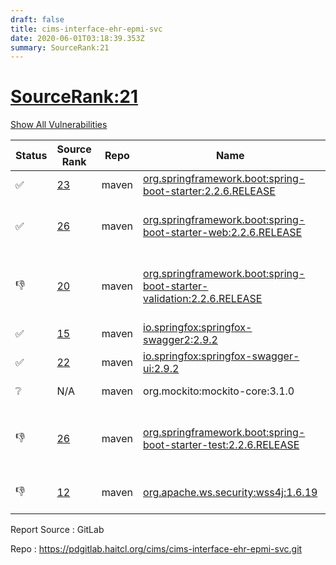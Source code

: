 ```yaml
---
draft: false
title: cims-interface-ehr-epmi-svc
date: 2020-06-01T03:18:39.353Z
summary: SourceRank:21
---
```


# <u>SourceRank:21</u>

<a onclick="var x=document.getElementsByName('vulnerabilities');var y=[...x].filter(e=>e.style.display=='none').length==0?'none':'block';x.forEach(e=>e.style.display=y);this.innerHTML=y=='none'?'Show All Vulnerabilities':'Hide All Vulnerabilities'" href="javascript:void(0)">Show All Vulnerabilities</a>

| Status | Source<br/>Rank | Repo | Name | Vulnerabilities | Remarks |
| - | - | - | - | - | - |
|✅|[23](https://libraries.io/maven/org.springframework.boot:spring-boot-starter/sourcerank)|maven|[org.springframework.boot:spring-boot-starter:2.2.6.RELEASE](https://mvnrepository.com/artifact/org.springframework.boot/spring-boot-starter/2.2.6.RELEASE)|<a href="javascript:void(0)" onclick='var x=document.getElementById("org.springframework.boot:spring-boot-starter:2.2.6.RELEASE-vulnerabilities");x.style.display=x.style.display!="none"?"none":"block"'>1</a><div name='vulnerabilities' style='display:none' id='org.springframework.boot:spring-boot-starter:2.2.6.RELEASE-vulnerabilities'>[CVE-2017-18640](/vulnerabilities/cve-2017-18640/)</div>||
|✅|[26](https://libraries.io/maven/org.springframework.boot:spring-boot-starter-web/sourcerank)|maven|[org.springframework.boot:spring-boot-starter-web:2.2.6.RELEASE](https://mvnrepository.com/artifact/org.springframework.boot/spring-boot-starter-web/2.2.6.RELEASE)|<a href="javascript:void(0)" onclick='var x=document.getElementById("org.springframework.boot:spring-boot-starter-web:2.2.6.RELEASE-vulnerabilities");x.style.display=x.style.display!="none"?"none":"block"'>3</a><div name='vulnerabilities' style='display:none' id='org.springframework.boot:spring-boot-starter-web:2.2.6.RELEASE-vulnerabilities'>[CVE-2017-18640](/vulnerabilities/cve-2017-18640/)<br />[CVE-2020-10693](/vulnerabilities/cve-2020-10693/)<br />[CVE-2016-1000027](/vulnerabilities/cve-2016-1000027/)</div>|upgrade to 2.2.7.RELEASE<br/>resolve 1 vulnerabilities|
|👎|[20](https://libraries.io/maven/org.springframework.boot:spring-boot-starter-validation/sourcerank)|maven|[org.springframework.boot:spring-boot-starter-validation:2.2.6.RELEASE](https://mvnrepository.com/artifact/org.springframework.boot/spring-boot-starter-validation/2.2.6.RELEASE)|<a href="javascript:void(0)" onclick='var x=document.getElementById("org.springframework.boot:spring-boot-starter-validation:2.2.6.RELEASE-vulnerabilities");x.style.display=x.style.display!="none"?"none":"block"'>1</a><div name='vulnerabilities' style='display:none' id='org.springframework.boot:spring-boot-starter-validation:2.2.6.RELEASE-vulnerabilities'>[CVE-2017-18640](/vulnerabilities/cve-2017-18640/)</div>|upgrade to 2.3.0.RELEASE or above<br/>resolve all vulnerabilities|
|✅|[15](https://libraries.io/maven/io.springfox:springfox-swagger2/sourcerank)|maven|[io.springfox:springfox-swagger2:2.9.2](https://mvnrepository.com/artifact/io.springfox/springfox-swagger2/2.9.2)|<a href="javascript:void(0)" onclick='var x=document.getElementById("io.springfox:springfox-swagger2:2.9.2-vulnerabilities");x.style.display=x.style.display!="none"?"none":"block"'>2</a><div name='vulnerabilities' style='display:none' id='io.springfox:springfox-swagger2:2.9.2-vulnerabilities'>[sonatype-2015-0003](/vulnerabilities/sonatype-2015-0003/)<br />[CVE-2018-1270](/vulnerabilities/cve-2018-1270/)</div>||
|✅|[22](https://libraries.io/maven/io.springfox:springfox-swagger-ui/sourcerank)|maven|[io.springfox:springfox-swagger-ui:2.9.2](https://mvnrepository.com/artifact/io.springfox/springfox-swagger-ui/2.9.2)|<a href="javascript:void(0)" onclick='var x=document.getElementById("io.springfox:springfox-swagger-ui:2.9.2-vulnerabilities");x.style.display=x.style.display!="none"?"none":"block"'>3</a><div name='vulnerabilities' style='display:none' id='io.springfox:springfox-swagger-ui:2.9.2-vulnerabilities'>[CVE-2019-17495](/vulnerabilities/cve-2019-17495/)<br />[sonatype-2015-0003](/vulnerabilities/sonatype-2015-0003/)<br />[CVE-2018-1270](/vulnerabilities/cve-2018-1270/)</div>||
|❔|N/A|maven|org.mockito:mockito-core:3.1.0|N/A|Unknown Library|
|👎|[26](https://libraries.io/maven/org.springframework.boot:spring-boot-starter-test/sourcerank)|maven|[org.springframework.boot:spring-boot-starter-test:2.2.6.RELEASE](https://mvnrepository.com/artifact/org.springframework.boot/spring-boot-starter-test/2.2.6.RELEASE)|<a href="javascript:void(0)" onclick='var x=document.getElementById("org.springframework.boot:spring-boot-starter-test:2.2.6.RELEASE-vulnerabilities");x.style.display=x.style.display!="none"?"none":"block"'>1</a><div name='vulnerabilities' style='display:none' id='org.springframework.boot:spring-boot-starter-test:2.2.6.RELEASE-vulnerabilities'>[CVE-2017-18640](/vulnerabilities/cve-2017-18640/)</div>|upgrade to 2.3.0.RELEASE or above<br/>resolve all vulnerabilities|
|👎|[12](https://libraries.io/maven/org.apache.ws.security:wss4j/sourcerank)|maven|[org.apache.ws.security:wss4j:1.6.19](https://mvnrepository.com/artifact/org.apache.ws.security/wss4j/1.6.19)|0|Newer version existed in the list|


Report Source : GitLab

Repo : https://pdgitlab.haitcl.org/cims/cims-interface-ehr-epmi-svc.git
